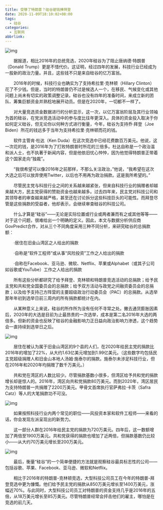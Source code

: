 ```yaml
---
title: 受够了特朗普？硅谷砸钱捧拜登
date: 2020-11-09T18:10:02+08:00
tags:
  - 硅谷
categories:
  - 互联网
abbrlink:
---
```


![img](https://cdn.jsdelivr.net/gh/yakeing/Documentation@main/Hexo/images/bd54-kcieyvz9798463.jpg)

　　据报道，相比2016年的总统竞选，2020年硅谷为了阻止唐纳德·特朗普（Donald Trump）更是不惜代价。这证明，经过四年的发展，科技行业已经成为一股新的政治力量。并且，这些钱不只是来自硅谷的亿万富翁。

　　2016年的时候，科技行业也确实为了支持希拉里·克林顿（Hillary Clinton）花了不少钱。但是，当时的特朗普仍不过是候选人一个，在移民、气候变化或其他问题上尚未有切实的政策调整记录。硅谷也没有四年的准备时间，来成立新的团队、筹集巨额资金并熟稔地展开动员。但是在2020年，一切都不一样了。

　　对大量竞选资金数据进行的分析显示，这一次，以亿万富翁阶层及其行业领袖为首的硅谷，在党派竞选活动中的参与度比往年更深入。具体的资金投入取决于你如何定义硅谷，但无论你以何种方式进行衡量，今年，硅谷为支持乔·拜登（Joe Biden）所花的钱远多于当年为支持希拉里·克林顿而花的钱。

　　软件主管肯·杜达（Ken Duda）在这次竞选中已经花费数百万美元。他说，这一次花的钱，是2016年为了打败特朗普时所花的三倍多。杜达自称是一个政治温和派人士，也不执著于新闻内容，但是他依旧忧心忡忡，因为他觉得特朗普正带着这个国家走向“独裁”。

　　“我很希望可以像2016年之前那样，不那么关注政治，”他说，“我希望在这次大选之后可以放弃使用Twitter，以后也不用再为政治捐款。这是我所希望的。”

　　尽管民主党与科技行业之间的关系越来越紧张，但来自科技行业的捐赠者却越来越大方，民主党获得的赞助资金也越来越多。过去四年来，民主党对科技公司和其领导者的审查越来越严格，甚至还在讨论拆分这些科技巨头的可能性。而拜登尽管是这些捐款的受益者，他却表示，会继续审查硅谷的科技公司。

　　什么才算是“硅谷”——无论是实际位置或行业或两者兼而有之或其他等等——对于这个问题，很难给出一个明确的定义。因此，本文与数据分析供应商GovPredict合作，对从三个不同角度采用三种不同分析，来研究硅谷的总捐款额：

　　·居住在旧金山湾区之人给出的捐款

　　·自称是“软件工程师”或从事“风险投资”工作之人给出的捐款

　　·自称在Facebook、亚马逊、微软、Netflix、苹果或Alphabet（或其子公司如谷歌或YouTube）工作之人给出的捐款

　　所有这些分析都研究了给予拜登、克林顿和特朗普竞选活动的总捐款；给予民主党和共和党全国委员会的总捐款；给予双方活动与政党之间融资委员会的总捐款；以及给予支持己方阵营的主要超级政治行动委员会（PAC）的总捐款。从选举那年年初到选举日前三周内的所有捐款都统计在内。

　　从某种意义上来说，硅谷的所作所为没有任何不寻常之处。撇去通货膨胀因素后，2020年的大选是目前为止最昂贵的一次选举，成本是第二名2016年大选的两倍多。但新的资金也反映了硅谷的金融影响力正日益向政治影响力渗透，这个趋势会一直持续到选举日之后。

![img](https://cdn.jsdelivr.net/gh/yakeing/Documentation@main/Hexo/images/bcaa-kcieyvz9793649.jpg)

　　居住在被认为属于旧金山湾区的9个县的人们，在2020年给民主党的捐款比2016年的增加了22%，从大约1.63亿美元增加到1.99亿美元。（这些数字均包括民主党超级捐赠人和旧金山本地人汤姆·施泰尔的捐款。施泰尔未涉足科技行业，但在2016年和2020年均捐赠了数千万美元。）

　　共和党在湾区的人数比较少。尽管捐款基数小很多，但湾区给予共和党的捐款增长却是惊人的。2016年，湾区向共和党捐款80万美元。而到2020年，湾区居民为支持特朗普一共捐赠了2200万美元。甲骨文首席执行官萨弗拉·卡茨（Safra Catz）等人的大笔捐款功不可没。

![img](https://cdn.jsdelivr.net/gh/yakeing/Documentation@main/Hexo/images/7062-kcieyvz9795796.jpg)

　　如果按照科技行业内两个常见的职位——风投资本家和软件工程师——来看的话，你会发现左派呈现出的新势力。

　　这一部分人群在2016年给民主党的捐款为720万美元。四年后，这一数额增加了两倍至1900万美元。共和党获得的捐款也增加了近两倍，但捐款基数仍比较小——从大约70万美元增长至200万美元。

![img](https://cdn.jsdelivr.net/gh/yakeing/Documentation@main/Hexo/images/d152-kcieyvz9797322.jpg)

　　最后，衡量“硅谷”的一个简单便捷的方法就是观察硅谷最具标志性的公司——包括谷歌、苹果、Facebook、亚马逊、微软和Netflix。

　　相比于2016年的特朗普-克林顿竞选，大型科技公司员工在今年的特朗普-拜登竞选中更为慷慨。他们给予民主党的捐款从850万美元增长至1400万美元，涨幅近70%。与此同时，大型科技公司员工对特朗普的资金支持几乎是2016年的五倍，从18万美元增长至85万美元。尽管特朗普经常会抨击他们的雇主，哪怕是在竞选的前几天。